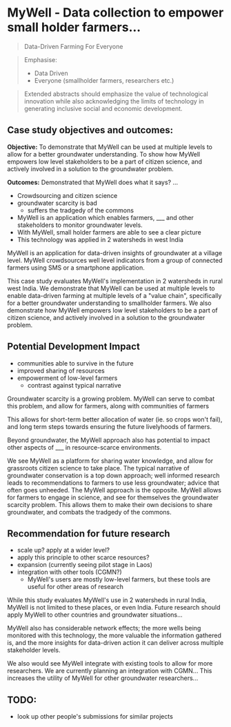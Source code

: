 
# MyWell - Data collection to empower small holder farmers...

>Data-Driven Farming For Everyone

>Emphasise:
>- Data Driven
>- Everyone (smallholder farmers, researchers etc.)

> Extended abstracts should emphasize the value of technological innovation while also acknowledging the limits of technology in generating inclusive social and economic development.

## Case study objectives and outcomes:

**Objective:** To demonstrate that MyWell can be used at multiple levels to allow for a better groundwater understanding. To show how MyWell empowers low level stakeholders to be a part of citizen science, and actively involved in a solution to the groundwater problem.

**Outcomes:** Demonstrated that MyWell does what it says? ...

- Crowdsourcing and citizen science
- groundwater scarcity is bad
  - suffers the tradgedy of the commons
- MyWell is an application which enables farmers, ___ and other stakeholders to monitor groundwater levels.
- With MyWell, small holder farmers are able to see a clear picture
- This technology was applied in 2 watersheds in west India

MyWell is an application for data-driven insights of groundwater at a village level. MyWell crowdsources well level indicators from a group of connected farmers using SMS or a smartphone application.

This case study evaluates MyWell's implementation in 2 watersheds in rural west India. We demonstrate that MyWell can be used at multiple levels to enable data-driven farming at multiple levels of a "value chain", specifically for a better groundwater understanding to smallholder farmers. We also demonstrate how MyWell empowers low level stakeholders to be a part of citizen science, and actively involved in a solution to the groundwater problem.


## Potential Development Impact

- communities able to survive in the future
- improved sharing of resources
- empowerment of low-level farmers
  - contrast against typical narrative

Groundwater scarcity is a growing problem. MyWell can serve to combat this problem, and allow for farmers, along with communities of farmers

This allows for short-term better allocation of water (ie. so crops won't fail), and long term steps towards ensuring the future livelyhoods of farmers.

Beyond groundwater, the MyWell approach also has potential to impact other aspects of ___ in resource-scarce environments.

We see MyWell as a platform for sharing water knowledge, and allow for grassroots citizen science to take place. The typical narrative of groundwater conservation is a top down approach; well informed research leads to recommendations to farmers to use less groundwater; advice that often goes unheeded. The MyWell approach is the opposite. MyWell allows for farmers to engage in science, and see for themselves the groundwater scarcity problem. This allows them to make their own decisions to share groundwater, and combats the tradgedy of the commons.



## Recommendation for future research

- scale up? apply at a wider level?
- apply this principle to other scarce resources?
- expansion (currently seeing pilot stage in Laos)
- integration with other tools (CGMN?)
  - MyWell's users are mostly low-level farmers, but these tools are useful for other areas of research


While this study evaluates MyWell's use in 2 watersheds in rural India, MyWell is not limited to these places, or even India. Future research should apply MyWell to other countries and groundwater situations...

MyWell also has considerable network effects; the more wells being monitored with this technology, the more valuable the information gathered is, and the more insights for data-driven action it can deliver across multiple stakeholder levels.

We also would see MyWell integrate with existing tools to allow for more researchers. We are currently planning an integration with CGMN... This increases the utility of MyWell for other groundwater researchers...





## TODO:
- look up other people's submissions for similar projects
